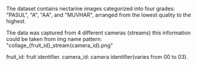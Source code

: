 The dataset contains nectarine images categorized into four grades: "PASUL", "A", "AA", and "MUVHAR", arranged from the lowest quality to the highest.

The data was captured from 4 different cameras (streams) this information could be taken from img name pattern:
"collage_{fruit_id}_stream{camera_id}.png"

fruit_id: fruit identifier.
camera_id: camera identifier(varies from 00 to 03).

